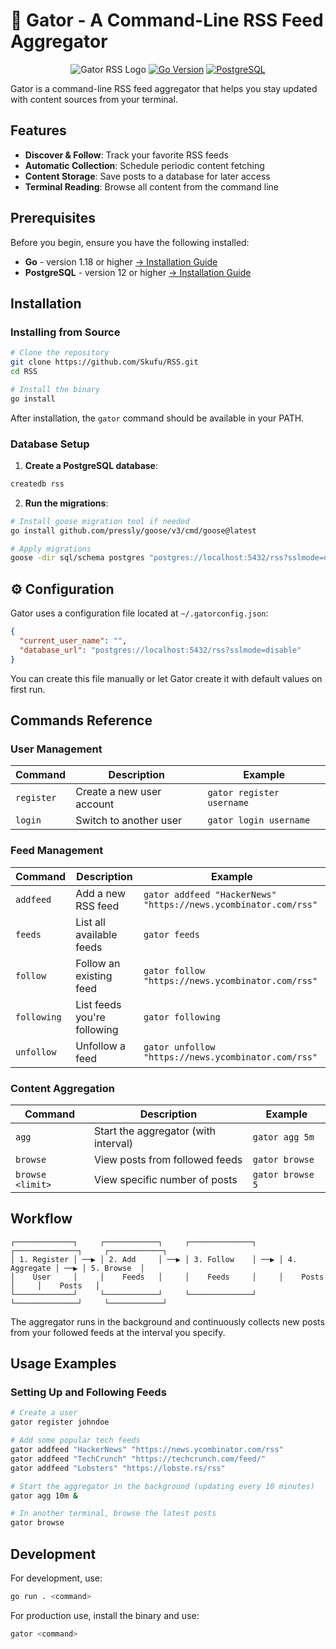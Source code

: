 # 📰 Gator - A Command-Line RSS Feed Aggregator

<div align="center">

![Gator RSS Logo](https://img.shields.io/badge/Gator-RSS%20Aggregator-green)
[![Go Version](https://img.shields.io/badge/Go-1.18+-00ADD8?logo=go&logoColor=white)](https://golang.org/doc/install)
[![PostgreSQL](https://img.shields.io/badge/PostgreSQL-12+-336791?logo=postgresql&logoColor=white)](https://www.postgresql.org/download/)


</div>

Gator is a command-line RSS feed aggregator that helps you stay updated with content sources from your terminal.

## Features

- **Discover & Follow**: Track your favorite RSS feeds
- **Automatic Collection**: Schedule periodic content fetching
- **Content Storage**: Save posts to a database for later access
- **Terminal Reading**: Browse all content from the command line

## Prerequisites

Before you begin, ensure you have the following installed:

- **Go** - version 1.18 or higher [→ Installation Guide](https://golang.org/doc/install)
- **PostgreSQL** - version 12 or higher [→ Installation Guide](https://www.postgresql.org/download/)

## Installation

### Installing from Source

```bash
# Clone the repository
git clone https://github.com/Skufu/RSS.git
cd RSS

# Install the binary
go install
```

After installation, the `gator` command should be available in your PATH.

### Database Setup

1. **Create a PostgreSQL database**:

```bash
createdb rss
```

2. **Run the migrations**:

```bash
# Install goose migration tool if needed
go install github.com/pressly/goose/v3/cmd/goose@latest

# Apply migrations
goose -dir sql/schema postgres "postgres://localhost:5432/rss?sslmode=disable" up
```

## ⚙️ Configuration

Gator uses a configuration file located at `~/.gatorconfig.json`:

```json
{
  "current_user_name": "",
  "database_url": "postgres://localhost:5432/rss?sslmode=disable"
}
```

You can create this file manually or let Gator create it with default values on first run.

## Commands Reference

### User Management

| Command | Description | Example |
|---------|-------------|---------|
| `register` | Create a new user account | `gator register username` |
| `login` | Switch to another user | `gator login username` |

### Feed Management

| Command | Description | Example |
|---------|-------------|---------|
| `addfeed` | Add a new RSS feed | `gator addfeed "HackerNews" "https://news.ycombinator.com/rss"` |
| `feeds` | List all available feeds | `gator feeds` |
| `follow` | Follow an existing feed | `gator follow "https://news.ycombinator.com/rss"` |
| `following` | List feeds you're following | `gator following` |
| `unfollow` | Unfollow a feed | `gator unfollow "https://news.ycombinator.com/rss"` |

### Content Aggregation

| Command | Description | Example |
|---------|-------------|---------|
| `agg` | Start the aggregator (with interval) | `gator agg 5m` |
| `browse` | View posts from followed feeds | `gator browse` |
| `browse <limit>` | View specific number of posts | `gator browse 5` |

## Workflow

```
┌─────────────┐     ┌────────────┐     ┌──────────────┐     ┌──────────────┐     ┌────────────┐
│ 1. Register │ ──▶ │ 2. Add     │ ──▶ │ 3. Follow    │ ──▶ │ 4. Aggregate │ ──▶ │ 5. Browse  │
│    User     │     │    Feeds   │     │    Feeds     │     │    Posts     │     │    Posts   │
└─────────────┘     └────────────┘     └──────────────┘     └──────────────┘     └────────────┘
```

The aggregator runs in the background and continuously collects new posts from your followed feeds at the interval you specify.

## Usage Examples

### Setting Up and Following Feeds

```bash
# Create a user
gator register johndoe

# Add some popular tech feeds
gator addfeed "HackerNews" "https://news.ycombinator.com/rss"
gator addfeed "TechCrunch" "https://techcrunch.com/feed/"
gator addfeed "Lobsters" "https://lobste.rs/rss"

# Start the aggregator in the background (updating every 10 minutes)
gator agg 10m &

# In another terminal, browse the latest posts
gator browse
```

## Development

For development, use:

```bash
go run . <command>
```

For production use, install the binary and use:

```bash
gator <command>
```

